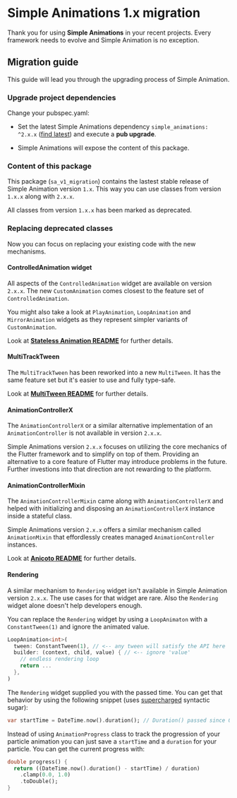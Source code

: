 # Simple Animations 1.x migration

Thank you for using **Simple Animations** in your recent projects. Every framework needs to evolve and Simple Animation is no exception.

## Migration guide

This guide will lead you through the upgrading process of Simple Animation.

### Upgrade project dependencies 

Change your pubspec.yaml:

- Set the latest Simple Animations dependency `simple_animations: ^2.x.x` ([find latest](https://pub.dev/packages/simple_animations#-installing-tab-)) and execute a **pub upgrade**.

- Simple Animations will expose the content of this package.

### Content of this package

This package (`sa_v1_migration`) contains the lastest stable release of Simple Animation version `1.x`. This way you can use classes from version `1.x.x` along with `2.x.x`.

All classes from version `1.x.x` has been marked as deprecated.

### Replacing deprecated classes

Now you can focus on replacing your existing code with the new mechanisms.

#### ControlledAnimation widget

All aspects of the `ControlledAnimation` widget are available on version `2.x.x`. The new `CustomAnimation` comes closest to the feature set of `ControlledAnimation`.

You might also take a look at `PlayAnimation`, `LoopAnimation` and `MirrorAnimation` widgets as they represent simpler variants of `CustomAnimation`.

Look at [**Stateless Animation README**](https://pub.dev/packages/sa_stateless_animation) for further details.


#### MultiTrackTween

The `MultiTrackTween` has been reworked into a new `MultiTween`. It has the same feature set but it's easier to use and fully type-safe.

Look at [**MultiTween README**](https://pub.dev/packages/sa_multi_tween) for further details.


#### AnimationControllerX

The `AnimationControllerX` or a similar alternative implementation of an `AnimationController` is not available in version `2.x.x`.

Simple Animations version `2.x.x` focuses on utilizing the core mechanics of the Flutter framework and to simplify on top of them. Providing an alternative to a core feature of Flutter may introduce problems in the future. Further investions into that direction are not rewarding to the platform.

#### AnimationControllerMixin

The `AnimationControllerMixin` came along with `AnimationControllerX` and helped with initializing and disposing an `AnimationControllerX` instance inside a stateful class.

Simple Animations version `2.x.x` offers a similar mechanism called `AnimationMixin` that effordlessly creates managed `AnimationController` instances. 

Look at [**Anicoto README**](https://pub.dev/packages/sa_anicoto) for further details.

#### Rendering

A similar mechanism to `Rendering` widget isn't available in Simple Animation version `2.x.x`. The use cases for that widget are rare. Also the `Rendering` widget alone doesn't help developers enough.

You can replace the `Rendering` widget by using a `LoopAnimaton` with a `ConstantTween(1)` and ignore the animated value.

```dart
LoopAnimation<int>(
  tween: ConstantTween(1), // <-- any tween will satisfy the API here
  builder: (context, child, value) { // <-- ignore 'value'
    // endless rendering loop
    return ...
  },
)
```

The `Rendering` widget supplied you with the passed time. You can get that behavior by using the following snippet (uses [supercharged](https://pub.dev/packages/supercharged) syntactic sugar):

```dart
var startTime = DateTime.now().duration(); // Duration() passed since 01.01.1970
```

Instead of using `AnimationProgress` class to track the progression of your particle animation you can just save a `startTime` and a `duration` for your particle. You can get the current progress with:

```dart
double progress() {
  return ((DateTime.now().duration() - startTime) / duration)
    .clamp(0.0, 1.0)
    .toDouble();
}
```